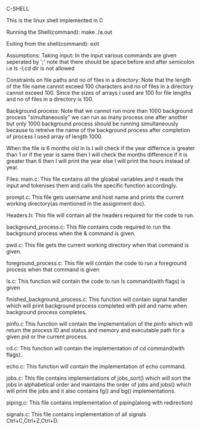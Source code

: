 C-SHELL

This is the linux shell implemented in C

Running the Shell(command):
make
./a.out

Exiting from the shell(command):
exit

Assumptions:
Taking input:
In the input various commands are given seperated by  ';' note that there should be space before and after semicolon i.e ls -l;cd dir is not allowed 

Constraints on file paths and no of files in a directory:
Note that the length of the file name cannot exceed 100 characters and no of files in a directory cannot exceed 100. Since the sizes of arrays I used are 100 for file lengths and no of files in a directory is 100.

Background process:
Note that we cannot run more than 1000 background process "simultaneously" we can run as many process one after another but only 1000 background process should be running simultaneously because to retreive the name of the background process after completion of process I used array of length 1000.

When the file is 6 months old in ls I will check if the year differnce is greater than 1 or if the year is same then I will check the months difference if it is greater than 6 then I will print the year else I will print the hours instead of year.

Files:
main.c:
This file contains all the gloabal variables and it reads the input and tokenises them and calls the specific function accordingly.

prompt.c:
This file gets username and host name and prints the current working directory(as mentioned in the assignment doc).

Headers.h:
This file will contain all the headers required for the code to run.

background_process.c:
This file contains code required to run the background process when the & command is given.

pwd.c:
This file gets the current working directory when that command is given.

foreground_process.c:
This file will contain the code to run a foreground process when that command is given

ls.c:
This function will contain the code to run ls command(with flags) is given

finished_background_process.c:
This function will contain signal handler which will print background process completed with pid and name when background process completes.

pinfo.c
This function will contain the implementation of the pinfo which will return the process ID and status and memory and executable path for a given pid or the current process.

cd.c:
This function will contain the implementation of cd command(with flags).

echo.c:
This function will contain the implementation of echo command.

jobs.c:
This file contains implementations of jobs_sort() which will sort the jobs in alphabetical order and maintains the order of jobs and jobs() which will print the jobs and it also contains fg() and bg() implementations.

piping.c:
This file contains implementation of piping(along with redirection)

signals.c:
This file contains implementation of all signals Ctrl+C,Ctrl+Z,Ctrl+D.
